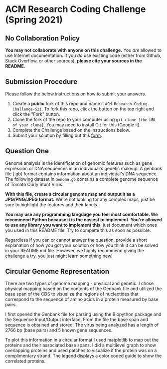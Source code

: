 # ACM Research Coding Challenge (Spring 2021)

## No Collaboration Policy

**You may not collaborate with anyone on this challenge.** You _are_ allowed to use Internet documentation. If you _do_ use existing code (either from Github, Stack Overflow, or other sources), **please cite your sources in the README**.

## Submission Procedure

Please follow the below instructions on how to submit your answers.

1. Create a **public** fork of this repo and name it `ACM-Research-Coding-Challenge-S21`. To fork this repo, click the button on the top right and click the "Fork" button.
2. Clone the fork of the repo to your computer using `git clone [the URL of your clone]`. You may need to install Git for this (Google it).
3. Complete the Challenge based on the instructions below.
4. Submit your solution by filling out this [form](https://acmutd.typeform.com/to/uqAJNXUe).

## Question One

Genome analysis is the identification of genomic features such as gene expression or DNA sequences in an individual's genetic makeup. A genbank file (.gb) format contains information about an individual's DNA sequence. The following dataset in `Genome.gb` contains a complete genome sequence of Tomato Curly Stunt Virus. 

**With this file, create a circular genome map and output it as a JPG/PNG/JPEG format.** We're not looking for any complex maps, just be sure to highlight the features and their labels.

**You may use any programming language you feel most comfortable. We recommend Python because it is the easiest to implement. You're allowed to use any library you want to implement this**, just document which ones you used in this README file. Try to complete this as soon as possible.

Regardless if you can or cannot answer the question, provide a short explanation of how you got your solution or how you think it can be solved in your README.md file. However, we highly recommend giving the challenge a try, you just might learn something new!

## Circular Genome Representation 

There are two types of genome mapping - physical and genetic. I chose physical mapping based on the contents of the Genbank file and utilized the base span of the CDS to visualize the regions of nucleotides that correspond to the sequence of amino acids in a protein measured by base pairs. 

I first opened the Genbank file for parsing using the Biopython package and the Sequence Input/Output interface. From the file the base span and sequence is obtained and stored. The virus being analyzed has a length of 2766 bp (base pairs) and 5 known gene sequences.

To plot this information in a circular format I used matplotlib to map out the proteins and their associated base spans. I did a multilevel graph to show overlapping proteins and used patches to visualize if the protein was on a complimentary strand. The legend displays a color coded guide to show the correlated proteins. 
